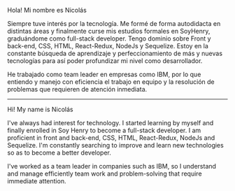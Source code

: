 Hola! Mi nombre es Nicolás

Siempre tuve interés por la tecnología. Me formé de forma autodidacta en distintas áreas y finalmente curse mis estudios formales en SoyHenry, graduándome como full-stack developer. 
Tengo dominio sobre Front y back-end, CSS, HTML, React-Redux, NodeJs y Sequelize.
Estoy en la constante búsqueda de aprendizaje y perfeccionamiento de más y nuevas tecnologías para así poder profundizar mi nivel como desarrollador.

He trabajado como team leader en empresas como IBM, por lo que entiendo y manejo con eficiencia el trabajo en equipo y la resolución de problemas que requieren de atención inmediata.

-------

Hi! My name is Nicolás

I've always had interest for technology. I started learning by myself and finally enrolled in Soy Henry to become a full-stack developer.
I am proficient in front and back-end, CSS, HTML, React-Redux, NodeJs and Sequelize.
I'm constantly searching to improve and learn new technologies so as to become a better developer.

I've worked as a team leader in companies such as IBM, so I understand and manage efficiently team work and problem-solving that require immediate attention.

<!--
**Velcrogoblin/Velcrogoblin** is a ✨ _special_ ✨ repository because its `README.md` (this file) appears on your GitHub profile.

Here are some ideas to get you started:

- 🔭 I’m currently working on ...
- 🌱 I’m currently learning ...
- 👯 I’m looking to collaborate on ...
- 🤔 I’m looking for help with ...
- 💬 Ask me about ...
- 📫 How to reach me: ...
- 😄 Pronouns: ...
- ⚡ Fun fact: ...
-->
